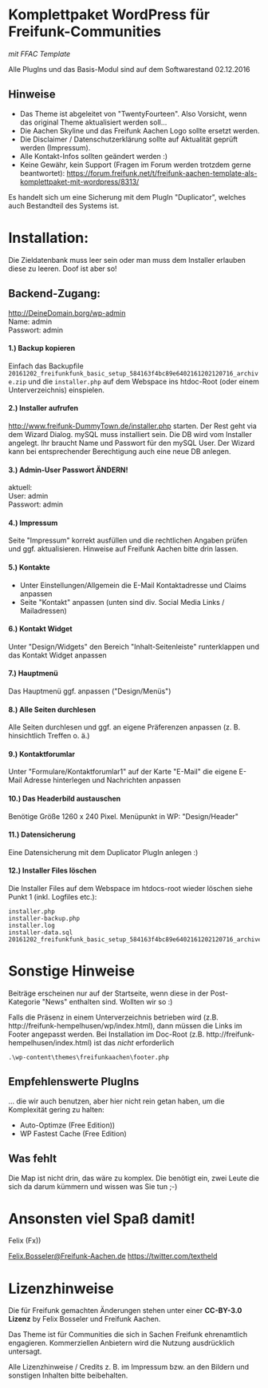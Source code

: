 # Komplettpaket WordPress für Freifunk-Communities
_mit FFAC Template_

Alle PlugIns und das Basis-Modul sind auf dem Softwarestand 02.12.2016


Hinweise
--------

- Das Theme ist abgeleitet von "TwentyFourteen". Also Vorsicht, wenn das original Theme aktualisiert werden soll...
- Die Aachen Skyline und das Freifunk Aachen Logo sollte ersetzt werden.
- Die Disclaimer / Datenschutzerklärung sollte auf Aktualität geprüft werden (Impressum).
- Alle Kontakt-Infos sollten geändert werden :)
- Keine Gewähr, kein Support (Fragen im Forum werden trotzdem gerne beantwortet): https://forum.freifunk.net/t/freifunk-aachen-template-als-komplettpaket-mit-wordpress/8313/


Es handelt sich um eine Sicherung mit dem PlugIn "Duplicator", welches auch Bestandteil des Systems ist.


# Installation:
Die Zieldatenbank muss leer sein oder man muss dem Installer erlauben diese zu leeren. Doof ist aber so!

## Backend-Zugang:
http://DeineDomain.borg/wp-admin  
Name: admin  
Passwort: admin

#### 1.) Backup kopieren
Einfach das Backupfile `20161202_freifunkfunk_basic_setup_584163f4bc89e6402161202120716_archive.zip` und die `installer.php` auf dem Webspace ins htdoc-Root (oder einem Unterverzeichnis) einspielen.

#### 2.) Installer aufrufen
http://www.freifunk-DummyTown.de/installer.php starten. Der Rest geht via dem Wizard Dialog. mySQL muss installiert sein. Die DB wird vom Installer angelegt. Ihr braucht Name und Passwort für den mySQL User. Der Wizard kann bei entsprechender Berechtigung auch eine neue DB anlegen.

#### 3.) Admin-User Passwort ÄNDERN!

aktuell:  
User: admin  
Passwort: admin  

#### 4.) Impressum
Seite "Impressum" korrekt ausfüllen und die rechtlichen Angaben prüfen und ggf. aktualisieren. Hinweise auf Freifunk Aachen bitte drin lassen.

#### 5.) Kontakte
- Unter Einstellungen/Allgemein die E-Mail Kontaktadresse und Claims anpassen
- Seite "Kontakt" anpassen (unten sind div. Social Media Links / Mailadressen)

#### 6.) Kontakt Widget
Unter "Design/Widgets" den Bereich "Inhalt-Seitenleiste" runterklappen und das Kontakt Widget anpassen

#### 7.) Hauptmenü
Das Hauptmenü ggf. anpassen ("Design/Menüs")

#### 8.) Alle Seiten durchlesen
Alle Seiten durchlesen und ggf. an eigene Präferenzen anpassen (z. B. hinsichtlich Treffen o. ä.)

#### 9.) Kontaktforumlar
Unter "Formulare/Kontaktforumlar1" auf der Karte "E-Mail" die eigene E-Mail Adresse hinterlegen und Nachrichten anpassen

#### 10.) Das Headerbild austauschen
Benötige Größe 1260 x 240 Pixel. Menüpunkt in WP: "Design/Header"

#### 11.) Datensicherung
Eine Datensicherung mit dem Duplicator PlugIn anlegen :)

#### 12.) Installer Files löschen
Die Installer Files auf dem Webspace im htdocs-root wieder löschen siehe Punkt 1 (inkl. Logfiles etc.):
```
installer.php
installer-backup.php
installer.log
installer-data.sql
20161202_freifunkfunk_basic_setup_584163f4bc89e6402161202120716_archive.zip
```

# Sonstige Hinweise
Beiträge erscheinen nur auf der Startseite, wenn diese in der Post-Kategorie "News" enthalten sind. Wollten wir so :)

Falls die Präsenz in einem Unterverzeichnis betrieben wird (z.B. http://freifunk-hempelhusen/wp/index.html), dann müssen die Links im Footer angepasst werden. Bei Installation im Doc-Root (z.B. http://freifunk-hempelhusen/index.html) ist das _nicht_ erforderlich

    .\wp-content\themes\freifunkaachen\footer.php


## Empfehlenswerte PlugIns
... die wir auch benutzen, aber hier nicht rein getan haben, um die Komplexität gering zu halten:

- Auto-Optimze (Free Edition))
- WP Fastest Cache (Free Edition)

## Was fehlt
Die Map ist nicht drin, das wäre zu komplex. Die benötigt ein, zwei Leute die sich da darum kümmern und wissen was Sie tun ;-)

# Ansonsten viel Spaß damit!

Felix (Fx))

Felix.Bosseler@Freifunk-Aachen.de
https://twitter.com/textheld


# Lizenzhinweise

Die für Freifunk gemachten Änderungen stehen unter einer **CC-BY-3.0 Lizenz** by Felix Bosseler und Freifunk Aachen.

Das Theme ist für Communities die sich in Sachen Freifunk ehrenamtlich engagieren. Kommerziellen Anbietern wird die Nutzung ausdrücklich untersagt.

Alle Lizenzhinweise / Credits z. B. im Impressum bzw. an den Bildern und sonstigen Inhalten bitte beibehalten.
